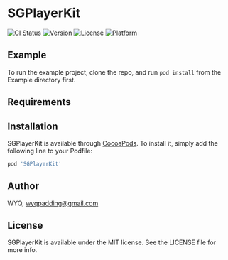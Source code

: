# SGPlayerKit

[![CI Status](https://img.shields.io/travis/WYQ/SGPlayerKit.svg?style=flat)](https://travis-ci.org/WYQ/SGPlayerKit)
[![Version](https://img.shields.io/cocoapods/v/SGPlayerKit.svg?style=flat)](https://cocoapods.org/pods/SGPlayerKit)
[![License](https://img.shields.io/cocoapods/l/SGPlayerKit.svg?style=flat)](https://cocoapods.org/pods/SGPlayerKit)
[![Platform](https://img.shields.io/cocoapods/p/SGPlayerKit.svg?style=flat)](https://cocoapods.org/pods/SGPlayerKit)

## Example

To run the example project, clone the repo, and run `pod install` from the Example directory first.

## Requirements

## Installation

SGPlayerKit is available through [CocoaPods](https://cocoapods.org). To install
it, simply add the following line to your Podfile:

```ruby
pod 'SGPlayerKit'
```

## Author

WYQ, wyqpadding@gmail.com

## License

SGPlayerKit is available under the MIT license. See the LICENSE file for more info.
